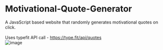 # Motivational-Quote-Generator
A JavaScript based website that randomly generates motivational quotes on click.  
<br>
Uses typefit API call - https://type.fit/api/quotes
<br>
![image](https://ibb.co/F7tR0MD)

